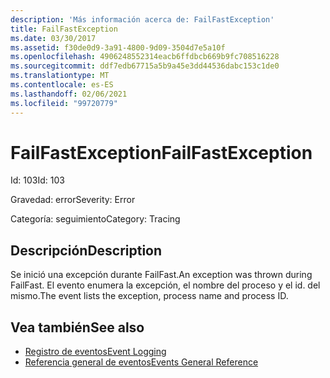 ```yaml
---
description: 'Más información acerca de: FailFastException'
title: FailFastException
ms.date: 03/30/2017
ms.assetid: f30de0d9-3a91-4800-9d09-3504d7e5a10f
ms.openlocfilehash: 4906248552314eacb6ffdbcb669b9fc708516228
ms.sourcegitcommit: ddf7edb67715a5b9a45e3dd44536dabc153c1de0
ms.translationtype: MT
ms.contentlocale: es-ES
ms.lasthandoff: 02/06/2021
ms.locfileid: "99720779"
---
```

# <a name="failfastexception"></a><span data-ttu-id="1668f-103">FailFastException</span><span class="sxs-lookup"><span data-stu-id="1668f-103">FailFastException</span></span>

<span data-ttu-id="1668f-104">Id: 103</span><span class="sxs-lookup"><span data-stu-id="1668f-104">Id: 103</span></span>  
  
 <span data-ttu-id="1668f-105">Gravedad: error</span><span class="sxs-lookup"><span data-stu-id="1668f-105">Severity: Error</span></span>  
  
 <span data-ttu-id="1668f-106">Categoría: seguimiento</span><span class="sxs-lookup"><span data-stu-id="1668f-106">Category: Tracing</span></span>  
  
## <a name="description"></a><span data-ttu-id="1668f-107">Descripción</span><span class="sxs-lookup"><span data-stu-id="1668f-107">Description</span></span>  

 <span data-ttu-id="1668f-108">Se inició una excepción durante FailFast.</span><span class="sxs-lookup"><span data-stu-id="1668f-108">An exception was thrown during FailFast.</span></span> <span data-ttu-id="1668f-109">El evento enumera la excepción, el nombre del proceso y el id. del mismo.</span><span class="sxs-lookup"><span data-stu-id="1668f-109">The event lists the exception, process name and process ID.</span></span>  
  
## <a name="see-also"></a><span data-ttu-id="1668f-110">Vea también</span><span class="sxs-lookup"><span data-stu-id="1668f-110">See also</span></span>

- [<span data-ttu-id="1668f-111">Registro de eventos</span><span class="sxs-lookup"><span data-stu-id="1668f-111">Event Logging</span></span>](index.md)
- [<span data-ttu-id="1668f-112">Referencia general de eventos</span><span class="sxs-lookup"><span data-stu-id="1668f-112">Events General Reference</span></span>](events-general-reference.md)
